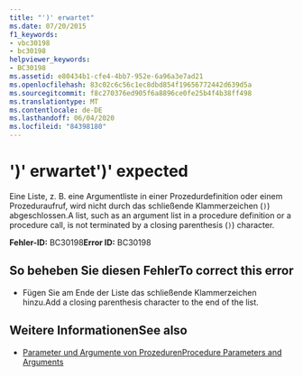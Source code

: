 ```yaml
---
title: "')' erwartet"
ms.date: 07/20/2015
f1_keywords:
- vbc30198
- bc30198
helpviewer_keywords:
- BC30198
ms.assetid: e80434b1-cfe4-4bb7-952e-6a96a3e7ad21
ms.openlocfilehash: 83c02c6c56c1ec8dbd854f19656772442d639d5a
ms.sourcegitcommit: f8c270376ed905f6a8896ce0fe25b4f4b38ff498
ms.translationtype: MT
ms.contentlocale: de-DE
ms.lasthandoff: 06/04/2020
ms.locfileid: "84398180"
---
```

# <a name="-expected"></a><span data-ttu-id="21147-102">')' erwartet</span><span class="sxs-lookup"><span data-stu-id="21147-102">')' expected</span></span>
<span data-ttu-id="21147-103">Eine Liste, z. B. eine Argumentliste in einer Prozedurdefinition oder einem Prozeduraufruf, wird nicht durch das schließende Klammerzeichen (`)`) abgeschlossen.</span><span class="sxs-lookup"><span data-stu-id="21147-103">A list, such as an argument list in a procedure definition or a procedure call, is not terminated by a closing parenthesis (`)`) character.</span></span>  
  
 <span data-ttu-id="21147-104">**Fehler-ID:** BC30198</span><span class="sxs-lookup"><span data-stu-id="21147-104">**Error ID:** BC30198</span></span>  
  
## <a name="to-correct-this-error"></a><span data-ttu-id="21147-105">So beheben Sie diesen Fehler</span><span class="sxs-lookup"><span data-stu-id="21147-105">To correct this error</span></span>  
  
- <span data-ttu-id="21147-106">Fügen Sie am Ende der Liste das schließende Klammerzeichen hinzu.</span><span class="sxs-lookup"><span data-stu-id="21147-106">Add a closing parenthesis character to the end of the list.</span></span>  
  
## <a name="see-also"></a><span data-ttu-id="21147-107">Weitere Informationen</span><span class="sxs-lookup"><span data-stu-id="21147-107">See also</span></span>

- [<span data-ttu-id="21147-108">Parameter und Argumente von Prozeduren</span><span class="sxs-lookup"><span data-stu-id="21147-108">Procedure Parameters and Arguments</span></span>](../programming-guide/language-features/procedures/procedure-parameters-and-arguments.md)
